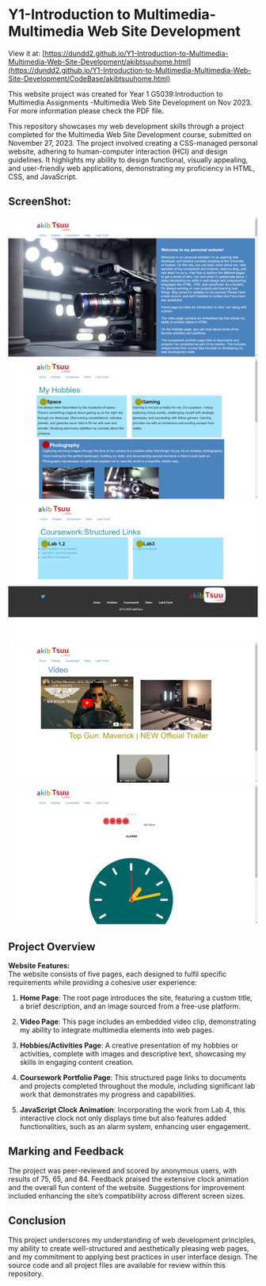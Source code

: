 # Y1-Introduction to Multimedia-Multimedia Web Site Development

View it at: [https://dundd2.github.io/Y1-Introduction-to-Multimedia-Multimedia-Web-Site-Development/akibtsuuhome.html](https://dundd2.github.io/Y1-Introduction-to-Multimedia-Multimedia-Web-Site-Development/CodeBase/akibtsuuhome.html)

This website project was created for Year 1 G5039:Introduction to Multimedia Assignments -Multimedia Web Site Development on Nov 2023. For more information please check the PDF file.

This repository showcases my web development skills through a project completed for the Multimedia Web Site Development course, submitted on November 27, 2023. The project involved creating a CSS-managed personal website, adhering to human-computer interaction (HCI) and design guidelines. It highlights my ability to design functional, visually appealing, and user-friendly web applications, demonstrating my proficiency in HTML, CSS, and JavaScript.

## ScreenShot:
![ScreenShot](https://github.com/dundd2/Y1-Introduction-to-Multimedia-Multimedia-Web-Site-Development/blob/main/CodeBase/SC%20(1).png)
![ScreenShot](https://github.com/dundd2/Y1-Introduction-to-Multimedia-Multimedia-Web-Site-Development/blob/main/CodeBase/SC%20(2).png)
![ScreenShot](https://github.com/dundd2/Y1-Introduction-to-Multimedia-Multimedia-Web-Site-Development/blob/main/CodeBase/SC%20(3).png)
![ScreenShot](https://github.com/dundd2/Y1-Introduction-to-Multimedia-Multimedia-Web-Site-Development/blob/main/CodeBase/SC%20(4).png)
![ScreenShot](https://github.com/dundd2/Y1-Introduction-to-Multimedia-Multimedia-Web-Site-Development/blob/main/CodeBase/SC%20(5).png)

## Project Overview

**Website Features:**  
The website consists of five pages, each designed to fulfil specific requirements while providing a cohesive user experience:

1. **Home Page**: The root page introduces the site, featuring a custom title, a brief description, and an image sourced from a free-use platform.

2. **Video Page**: This page includes an embedded video clip, demonstrating my ability to integrate multimedia elements into web pages.

3. **Hobbies/Activities Page**: A creative presentation of my hobbies or activities, complete with images and descriptive text, showcasing my skills in engaging content creation.

4. **Coursework Portfolio Page**: This structured page links to documents and projects completed throughout the module, including significant lab work that demonstrates my progress and capabilities.

5. **JavaScript Clock Animation**: Incorporating the work from Lab 4, this interactive clock not only displays time but also features added functionalities, such as an alarm system, enhancing user engagement.

## Marking and Feedback

The project was peer-reviewed and scored by anonymous users, with results of 75, 65, and 84. Feedback praised the extensive clock animation and the overall fun content of the website. Suggestions for improvement included enhancing the site’s compatibility across different screen sizes.

## Conclusion

This project underscores my understanding of web development principles, my ability to create well-structured and aesthetically pleasing web pages, and my commitment to applying best practices in user interface design. The source code and all project files are available for review within this repository.
